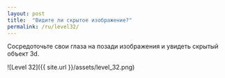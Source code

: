 ```yaml
---
layout: post
title:  "Видите ли скрытое изображение?"
permalink: /ru/level32/
---
```

Сосредоточьте свои глаза на позади изображения и увидеть скрытый объект 3d.

![Level 32]({{ site.url }}/assets/level_32.png)